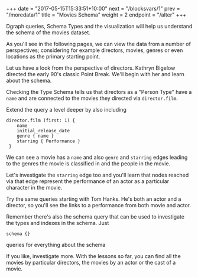 +++
date = "2017-05-15T15:33:51+10:00"
next = "/blocksvars/1"
prev = "/moredata/1"
title = "Movies Schema"
weight = 2
endpoint = "/alter"
+++

Dgraph queries, Schema Types and the visualization will help us understand the schema of the movies dataset.  

As you'll see in the following pages, we can view the data from a number of perspectives; considering for example directors, movies, genres or even locations as the primary starting point.

Let us have a look from the perspective of directors.  Kathryn Bigelow directed the early 90's classic Point Break.  We'll begin with her and learn about the schema.

Checking the Type Schema tells us that directors as a "Person Type" have a `name` and are connected to the movies they directed via `director.film`.

Extend the query a level deeper by also including
```
director.film (first: 1) {     
    name
    initial_release_date
    genre { name }
    starring { Performance }
 }
```
We can see a movie has a `name` and also `genre` and `starring` edges leading to the genres the movie is classified in and the people in the movie.  

Let's investigate the `starring` edge too and you'll learn that nodes reached via that edge represent the performance of an actor as a particular character in the movie.

Try the same queries starting with Tom Hanks. He's both an actor and a director, so you'll see the links to a performance from both movie and actor.

Remember there's also the schema query that can be used to investigate the types and indexes in the schema.  Just
```
schema {}
```
queries for everything about the schema

If you like, investigate more.  With the lessons so far, you can find all the movies by particular directors, the movies by an actor or the cast of a movie.
